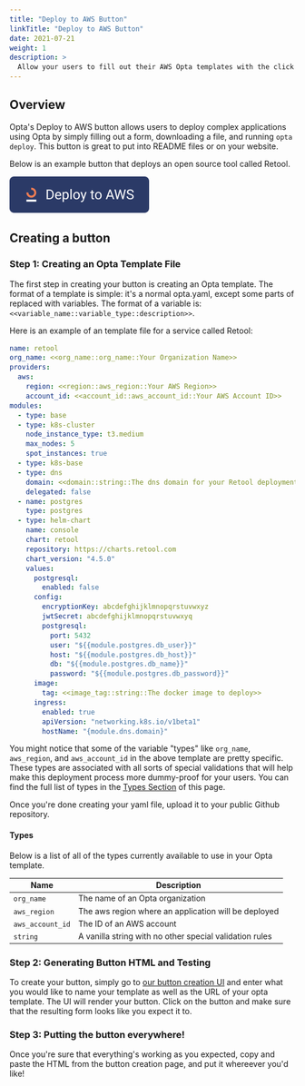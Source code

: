 ```yaml
---
title: "Deploy to AWS Button"
linkTitle: "Deploy to AWS Button"
date: 2021-07-21
weight: 1
description: >
  Allow your users to fill out their AWS Opta templates with the click of a button.
---
```


## Overview

Opta's Deploy to AWS button allows users to deploy complex applications using Opta by simply filling out a form, downloading a file, and running `opta deploy`. This button is great to put into README files or on your website.

Below is an example button that deploys an open source tool called Retool.

[![Deploy to AWS Button](https://raw.githubusercontent.com/run-x/opta/main/assets/deploy-to-aws-button.svg)](http://app.runx.dev/deploy-with-aws?url=https%3A%2F%2Fgithub.com%2Frun-x%2Ftest-opta-template%2Fblob%2Fmain%2Fopta%2Ftemplate.yaml&name=Retool)

## Creating a button

### Step 1: Creating an Opta Template File

The first step in creating your button is creating an Opta template. The format of a template is simple: it's a normal opta.yaml, except some parts of replaced with variables. The format of a variable is: `<<variable_name::variable_type::description>>`.

Here is an example of an template file for a service called Retool:

```yaml
name: retool
org_name: <<org_name::org_name::Your Organization Name>>
providers:
  aws:
    region: <<region::aws_region::Your AWS Region>>
    account_id: <<account_id::aws_account_id::Your AWS Account ID>>
modules:
  - type: base
  - type: k8s-cluster
    node_instance_type: t3.medium
    max_nodes: 5
    spot_instances: true
  - type: k8s-base
  - type: dns
    domain: <<domain::string::The dns domain for your Retool deployment>>
    delegated: false
  - name: postgres
    type: postgres
  - type: helm-chart
    name: console
    chart: retool
    repository: https://charts.retool.com
    chart_version: "4.5.0"
    values:
      postgresql:
        enabled: false
      config:
        encryptionKey: abcdefghijklmnopqrstuvwxyz
        jwtSecret: abcdefghijklmnopqrstuvwxyq
        postgresql:
          port: 5432
          user: "${{module.postgres.db_user}}"
          host: "${{module.postgres.db_host}}"
          db: "${{module.postgres.db_name}}"
          password: "${{module.postgres.db_password}}"
      image:
        tag: <<image_tag::string::The docker image to deploy>>
      ingress:
        enabled: true
        apiVersion: "networking.k8s.io/v1beta1"
        hostName: "{module.dns.domain}"
```

You might notice that some of the variable "types" like `org_name`, `aws_region`, and `aws_account_id` in the above template are pretty specific. These types are associated with all sorts of special validations that will help make this deployment process more dummy-proof for your users. You can find the full list of types in the [Types Section](#types) of this page.

Once you're done creating your yaml file, upload it to your public Github repository.

#### Types

Below is a list of all of the types currently available to use in your Opta template.

| Name             | Description                                             |
| ---------------- | ------------------------------------------------------- |
| `org_name`       | The name of an Opta organization                        |
| `aws_region`     | The aws region where an application will be deployed    |
| `aws_account_id` | The ID of an AWS account                                |
| `string`         | A vanilla string with no other special validation rules |

### Step 2: Generating Button HTML and Testing

To create your button, simply go to [our button creation UI](http://app.runx.dev/make-aws-button) and enter what you would like to name your template as well as the URL of your opta template. The UI will render your button. Click on the button and make sure that the resulting form looks like you expect it to.

### Step 3: Putting the button everywhere!

Once you're sure that everything's working as you expected, copy and paste the HTML from the button creation page, and put it whereever you'd like!
